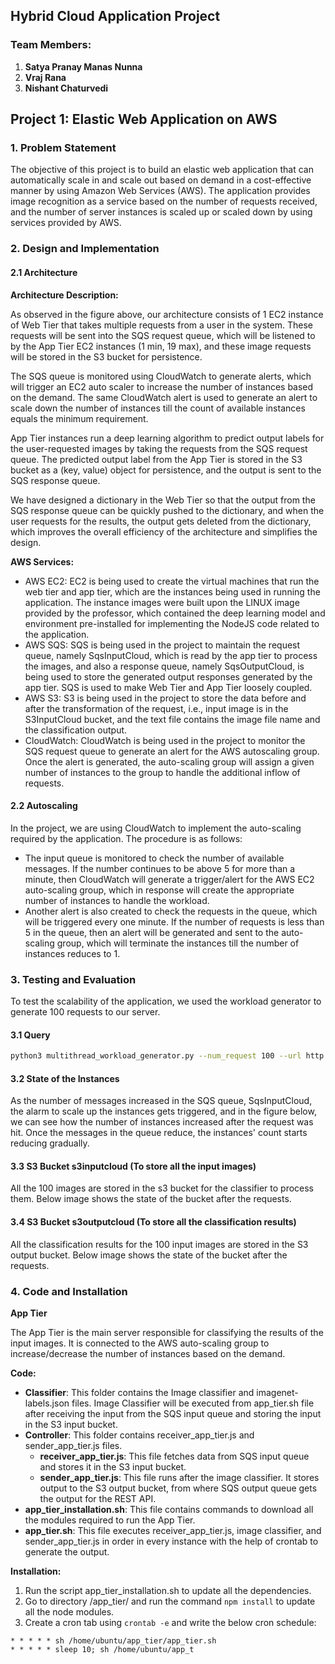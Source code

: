 ## Hybrid Cloud Application Project

### Team Members:
1. **Satya Pranay Manas Nunna**
2. **Vraj Rana**
3. **Nishant Chaturvedi**

## Project 1: Elastic Web Application on AWS

### 1. Problem Statement
The objective of this project is to build an elastic web application that can automatically scale in and scale out based on demand in a cost-effective manner by using Amazon Web Services (AWS). The application provides image recognition as a service based on the number of requests received, and the number of server instances is scaled up or scaled down by using services provided by AWS.

### 2. Design and Implementation
#### 2.1 Architecture



**Architecture Description:**

As observed in the figure above, our architecture consists of 1 EC2 instance of Web Tier that takes multiple requests from a user in the system. These requests will be sent into the SQS request queue, which will be listened to by the App Tier EC2 instances (1 min, 19 max), and these image requests will be stored in the S3 bucket for persistence.

The SQS queue is monitored using CloudWatch to generate alerts, which will trigger an EC2 auto scaler to increase the number of instances based on the demand. The same CloudWatch alert is used to generate an alert to scale down the number of instances till the count of available instances equals the minimum requirement.

App Tier instances run a deep learning algorithm to predict output labels for the user-requested images by taking the requests from the SQS request queue. The predicted output label from the App Tier is stored in the S3 bucket as a (key, value) object for persistence, and the output is sent to the SQS response queue.

We have designed a dictionary in the Web Tier so that the output from the SQS response queue can be quickly pushed to the dictionary, and when the user requests for the results, the output gets deleted from the dictionary, which improves the overall efficiency of the architecture and simplifies the design.

**AWS Services:**
- AWS EC2: EC2 is being used to create the virtual machines that run the web tier and app tier, which are the instances being used in running the application. The instance images were built upon the LINUX image provided by the professor, which contained the deep learning model and environment pre-installed for implementing the NodeJS code related to the application.
- AWS SQS: SQS is being used in the project to maintain the request queue, namely SqsInputCloud, which is read by the app tier to process the images, and also a response queue, namely SqsOutputCloud, is being used to store the generated output responses generated by the app tier. SQS is used to make Web Tier and App Tier loosely coupled.
- AWS S3: S3 is being used in the project to store the data before and after the transformation of the request, i.e., input image is in the S3InputCloud bucket, and the text file contains the image file name and the classification output.
- CloudWatch: CloudWatch is being used in the project to monitor the SQS request queue to generate an alert for the AWS autoscaling group. Once the alert is generated, the auto-scaling group will assign a given number of instances to the group to handle the additional inflow of requests.

#### 2.2 Autoscaling

In the project, we are using CloudWatch to implement the auto-scaling required by the application. The procedure is as follows:
- The input queue is monitored to check the number of available messages. If the number continues to be above 5 for more than a minute, then CloudWatch will generate a trigger/alert for the AWS EC2 auto-scaling group, which in response will create the appropriate number of instances to handle the workload.
- Another alert is also created to check the requests in the queue, which will be triggered every one minute. If the number of requests is less than 5 in the queue, then an alert will be generated and sent to the auto-scaling group, which will terminate the instances till the number of instances reduces to 1.

### 3. Testing and Evaluation

To test the scalability of the application, we used the workload generator to generate 100 requests to our server. 

#### 3.1 Query
```bash
python3 multithread_workload_generator.py --num_request 100 --url http://100.25.10.233:3000/ --image_folder imagenet-100/
```

#### 3.2 State of the Instances
As the number of messages increased in the SQS queue, SqsInputCloud, the alarm to scale up the instances gets triggered, and in the figure below, we can see how the number of instances increased after the request was hit. Once the messages in the queue reduce, the instances' count starts reducing gradually.



#### 3.3 S3 Bucket s3inputcloud (To store all the input images)

All the 100 images are stored in the s3 bucket for the classifier to process them. Below image shows the state of the bucket after the requests.


#### 3.4 S3 Bucket s3outputcloud (To store all the classification results)

All the classification results for the 100 input images are stored in the S3 output bucket. Below image shows the state of the bucket after the requests.



### 4. Code and Installation

**App Tier**

The App Tier is the main server responsible for classifying the results of the input images. It is connected to the AWS auto-scaling group to increase/decrease the number of instances based on the demand.

**Code:**
- **Classifier**: This folder contains the Image classifier and imagenet-labels.json files. Image Classifier will be executed from app_tier.sh file after receiving the input from the SQS input queue and storing the input in the S3 input bucket.
- **Controller**: This folder contains receiver_app_tier.js and sender_app_tier.js files.
  - **receiver_app_tier.js**: This file fetches data from SQS input queue and stores it in the S3 input bucket.
  - **sender_app_tier.js**: This file runs after the image classifier. It stores output to the S3 output bucket, from where SQS output queue gets the output for the REST API.
- **app_tier_installation.sh**: This file contains commands to download all the modules required to run the App Tier.
- **app_tier.sh**: This file executes receiver_app_tier.js, image classifier, and sender_app_tier.js in order in every instance with the help of crontab to generate the output.

**Installation:**
1. Run the script app_tier_installation.sh to update all the dependencies.
2. Go to directory /app_tier/ and run the command `npm install` to update all the node modules.
3. Create a cron tab using `crontab -e` and write the below cron schedule:

```cron
* * * * * sh /home/ubuntu/app_tier/app_tier.sh
* * * * * sleep 10; sh /home/ubuntu/app_t